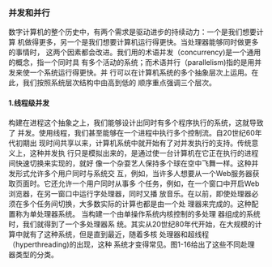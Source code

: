 ### 并发和并行

​		数字计算机的整个历史中，有两个需求是驱动进步的持续动力：一个是我们想要计算 机做得更多，另一个是我们想要计算机运行得更快。当处理器能够同时做更多的事情时， 这两个因素都会改进。我们用的术语并发（concurrency)是一个通用的概念，指一个同时具 有多个活动的系统；而术语并行（parallelism)指的是用并发来使一个系统运行得更快。并 行可以在计算机系统的多个抽象层次上运用。在此，我们按照系统层次结构中由高到低的 顺序重点强调三个层次。

#### 1.线程级并发

构建在进程这个抽象之上，我们能够设计出同时有多个程序执行的系统，这就导致了 并发。使用线程，我们甚至能够在一个进程中执行多个控制流。自20世纪60年代初期出 现时间共享以来，计算机系统中就开始有了对并发执行的支持。传统意义上，这种并发执 行只是模拟出来的，是通过使一台计算机在它正在执行的进程间快速切换来实现的，就好 像一个杂耍艺人保持多个球在空中飞舞一样。这种并发形式允许多个用户同时与系统交 互，例如，当许多人想要从一个Web服务器获取页面时。它还允许一个用户同时从事多 个任务，例如，在一个窗口中开启Web浏览器，在另一窗口中运行字处理器，同时又播 放音乐。在以前，即使处理器必须在多个任务间切换，大多数实际的计算也都是由一个处 理器来完成的。这种配置称为单处理器系统。
当构建一个由单操作系统内核控制的多处理 器组成的系统时，我们就得到了一个多处理器系 统。其实从20世纪80年代开始，在大规模的计 算中就有了这种系统，但是直到最近，随着多核 处理器和超线程（hyperthreading)的出现，这种 系统才变得常见。图1-16给出了这些不同赴理 器类型的分类。